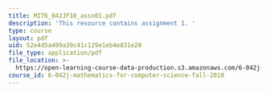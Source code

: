 ```yaml
---
title: MIT6_042JF10_assn01.pdf
description: 'This resource contains assignment 1. '
type: course
layout: pdf
uid: 52e4d5a499a39c41c129e1eb4e831e20
file_type: application/pdf
file_location: >-
  https://open-learning-course-data-production.s3.amazonaws.com/6-042j-mathematics-for-computer-science-fall-2010/52e4d5a499a39c41c129e1eb4e831e20_MIT6_042JF10_assn01.pdf
course_id: 6-042j-mathematics-for-computer-science-fall-2010
---
```

